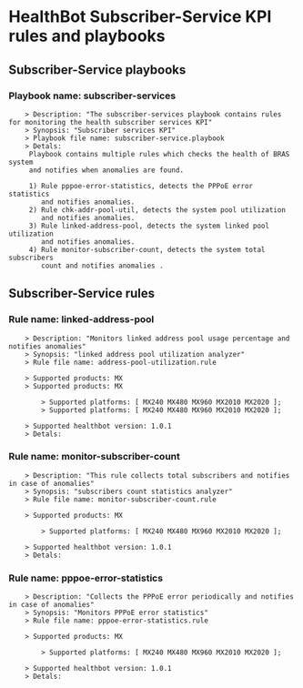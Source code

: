 # HealthBot Subscriber-Service KPI rules and playbooks

## Subscriber-Service playbooks
### Playbook name: subscriber-services 
		> Description: "The subscriber-services playbook contains rules for monitoring the health subscriber services KPI"
		> Synopsis: "Subscriber services KPI"
		> Playbook file name: subscriber-service.playbook
		> Detals:
		 Playbook contains multiple rules which checks the health of BRAS system
		 and notifies when anomalies are found.
		
		 1) Rule pppoe-error-statistics, detects the PPPoE error statistics
		    and notifies anomalies.
		 2) Rule chk-addr-pool-util, detects the system pool utilization
		    and notifies anomalies.
		 3) Rule linked-address-pool, detects the system linked pool utilization
		    and notifies anomalies.
		 4) Rule monitor-subscriber-count, detects the system total subscribers
		    count and notifies anomalies .

## Subscriber-Service rules

### Rule name: linked-address-pool 
		> Description: "Monitors linked address pool usage percentage and notifies anomalies"
		> Synopsis: "linked address pool utilization analyzer"
		> Rule file name: address-pool-utilization.rule

		> Supported products: MX 
		> Supported products: MX 

			> Supported platforms: [ MX240 MX480 MX960 MX2010 MX2020 ];
			> Supported platforms: [ MX240 MX480 MX960 MX2010 MX2020 ];

		> Supported healthbot version: 1.0.1
		> Detals:
### Rule name: monitor-subscriber-count 
		> Description: "This rule collects total subscribers and notifies in case of anomalies"
		> Synopsis: "subscribers count statistics analyzer"
		> Rule file name: monitor-subscriber-count.rule

		> Supported products: MX 

			> Supported platforms: [ MX240 MX480 MX960 MX2010 MX2020 ];

		> Supported healthbot version: 1.0.1
		> Detals:
### Rule name: pppoe-error-statistics 
		> Description: "Collects the PPPoE error periodically and notifies in case of anomalies"
		> Synopsis: "Monitors PPPoE error statistics"
		> Rule file name: pppoe-error-statistics.rule

		> Supported products: MX 

			> Supported platforms: [ MX240 MX480 MX960 MX2010 MX2020 ];

		> Supported healthbot version: 1.0.1
		> Detals:
